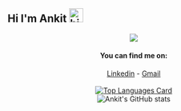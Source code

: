 ## Hi I'm Ankit <img src="https://user-images.githubusercontent.com/1303154/88677602-1635ba80-d120-11ea-84d8-d263ba5fc3c0.gif" width="28px" alt="hi">

<div align="center">

<img src="https://github.com/SP-XD/SP-XD/blob/main/images/dino.gif?raw=true" />

<br>



#### You can find me on:
[Linkedin](https://www.linkedin.com/in/ankit-sharma-7843aa187) - [Gmail](mailto:ankitsharma8794@gmail.com)
<br>
<br>
<a href="https://github.com/ANKITSHARMA98">
![Top Languages Card](https://github-readme-stats.vercel.app/api/top-langs/?username=ANKITSHARMA98&theme=radical)
</a>
<br>
![Ankit's GitHub stats](https://github-readme-stats.vercel.app/api?username=ANKITSHARMA98&theme=radical&show_icons=true)
</div>
